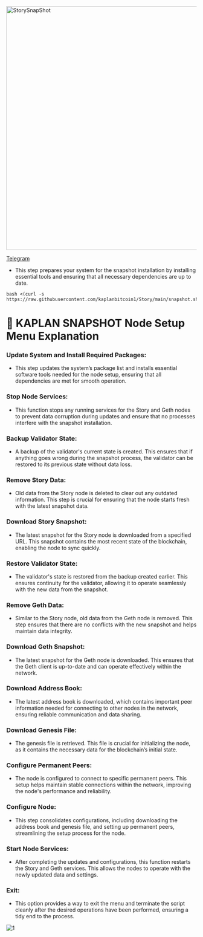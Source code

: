  




<img width="645" alt="StorySnapShot" src="https://github.com/user-attachments/assets/facce331-ac4c-46e9-bd92-1665c001ed5b">

[Telegram](https://t.me/tigernode/)<br>

* This step prepares your system for the snapshot installation by installing essential tools and ensuring that all necessary dependencies are up to date.

```
bash <(curl -s https://raw.githubusercontent.com/kaplanbitcoin1/Story/main/snapshot.sh)
```


# 🐅 KAPLAN SNAPSHOT Node Setup Menu Explanation

### Update System and Install Required Packages:

* This step updates the system’s package list and installs essential software tools needed for the node setup, ensuring that all dependencies are met for smooth operation.


### Stop Node Services:

* This function stops any running services for the Story and Geth nodes to prevent data corruption during updates and ensure that no processes interfere with the snapshot installation.

### Backup Validator State:

* A backup of the validator's current state is created. This ensures that if anything goes wrong during the snapshot process, the validator can be restored to its previous state without data loss.

### Remove Story Data:

* Old data from the Story node is deleted to clear out any outdated information. This step is crucial for ensuring that the node starts fresh with the latest snapshot data.

### Download Story Snapshot:

* The latest snapshot for the Story node is downloaded from a specified URL. This snapshot contains the most recent state of the blockchain, enabling the node to sync quickly.

### Restore Validator State:

* The validator's state is restored from the backup created earlier. This ensures continuity for the validator, allowing it to operate seamlessly with the new data from the snapshot.

### Remove Geth Data:

* Similar to the Story node, old data from the Geth node is removed. This step ensures that there are no conflicts with the new snapshot and helps maintain data integrity.

### Download Geth Snapshot:

* The latest snapshot for the Geth node is downloaded. This ensures that the Geth client is up-to-date and can operate effectively within the network.

### Download Address Book:

* The latest address book is downloaded, which contains important peer information needed for connecting to other nodes in the network, ensuring reliable communication and data sharing.

### Download Genesis File:

* The genesis file is retrieved. This file is crucial for initializing the node, as it contains the necessary data for the blockchain’s initial state.

### Configure Permanent Peers:

* The node is configured to connect to specific permanent peers. This setup helps maintain stable connections within the network, improving the node's performance and reliability.

### Configure Node:

* This step consolidates configurations, including downloading the address book and genesis file, and setting up permanent peers, streamlining the setup process for the node.

### Start Node Services:

* After completing the updates and configurations, this function restarts the Story and Geth services. This allows the nodes to operate with the newly updated data and settings.

### Exit:

* This option provides a way to exit the menu and terminate the script cleanly after the desired operations have been performed, ensuring a tidy end to the process.


![1](https://github.com/user-attachments/assets/3c1305cb-d980-49e6-afaf-6d0e594abe78)
